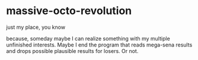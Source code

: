 massive-octo-revolution
=======================

just my place, you know

because, someday maybe I can realize something with my multiple unfinished interests. Maybe I end the program that reads mega-sena results and drops possible plausible results for losers. Or not.
